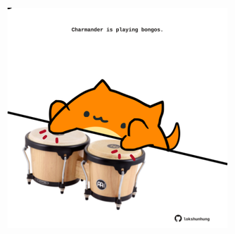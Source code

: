 <!-- built at 12/04/2025, 10:00:34 UTC -->
<p align="center">
  <img width="500" height="500" src="./ReadmeImage.svg">
</p>
